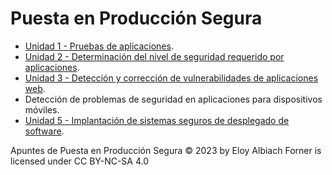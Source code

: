 # Puesta en Producción Segura
- [Unidad 1 - Pruebas de aplicaciones](pruebas/Readme.md).
- [Unidad 2 - Determinación del nivel de seguridad requerido por aplicaciones](seguridad_aplicaciones/Readme.md).
- [Unidad 3 - Detección y corrección de vulnerabilidades de aplicaciones web](vulns_web/Readme.md).
- Detección de problemas de seguridad en aplicaciones para dispositivos móviles.
- [Unidad 5 - Implantación de sistemas seguros de desplegado de software](desplegado_seguro/Readme.md).

Apuntes de Puesta en Producción Segura © 2023 by Eloy Albiach Forner is licensed under CC BY-NC-SA 4.0 